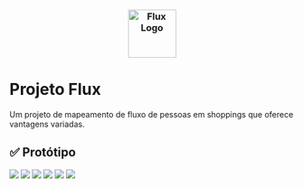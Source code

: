 <h3 align="center">
  <img src="https://i.imgur.com/CA5GE25.png" alt="Flux Logo" height="85"/>
</h3>

# Projeto Flux
Um projeto de mapeamento de fluxo de pessoas em shoppings que oferece vantagens variadas.

## ✅ Protótipo
<img  src="https://i.imgur.com/e1G4tea.jpg" />
<img  src="https://i.imgur.com/cCWK0gw.jpg" />
<img  src="https://i.imgur.com/3tkYNaA.jpg" />
<img  src="https://i.imgur.com/oouILBM.jpg" />
<img  src="https://i.imgur.com/g3NvYaQ.jpg" />
<img  src="https://i.imgur.com/qeCH6xr.jpg" />

<!---
## 👤 Equipe
<table>
<tr>
<td  align="center"><a  href="https://github.com/amandaribeiro1" ><img  style="border-radius: 50%;"  src="https://i.imgur.com/lqb9Avx.jpg"  width="100px;"/><br/><sub><b>Amanda </b></sub></a><br /><a  href="https://github.com/amandaribeiro1" ><img  src="https://cdn.jsdelivr.net/gh/devicons/devicon/icons/github/github-original.svg"  width="20"/></a>
</td>


</table>
---!>
